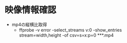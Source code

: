 # 映像情報確認

* mp4の縦横比取得
  * ffprobe -v error -select_streams v:0 -show_entries stream=width,height -of csv=s=x:p=0 ***.mp4